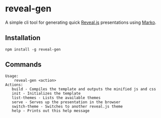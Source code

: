# reveal-gen

A simple cli tool for generating quick [Reveal.js](https://github.com/hakimel/reveal.js) presentations using [Marko](https://github.com/marko-js/marko).

## Installation

```
npm install -g reveal-gen
```

## Commands

```
Usage:
    reveal-gen <action>
Actions:
   build - Compiles the template and outputs the minified js and css
   init - Initializes the template
   list-themes - Lists the available themes
   serve - Serves up the presentation in the browser
   switch-theme - Switches to another reveal.js theme
   help - Prints out this help message
```
